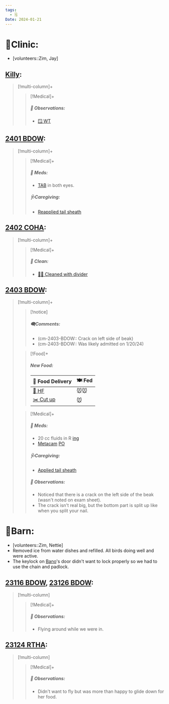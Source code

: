 ```yaml
---
tags:
  - 🗒️
Date: 2024-01-21
---
```


# 🏥Clinic:
- [volunteers::Zim, Jay]

## [Killy](../RARE%20Birds/Ed%20Birds/Killy.md):
> [!multi-column]+
>
>> [!Medical]+
>> ##### 🔭 Observations:
>> - [🪟 WT](../Admin/Codes/Window%20time.md)

## [2401 BDOW](../RARE%20Birds/2401%20BDOW.md):
> [!multi-column]+
>> [!Medical]+
>> ##### 💊 Meds:
>> - [TAB](../Admin/Codes/Medication/Triple%20Antibiotic.md) in both eyes.
>>
>> ##### 🩺Caregiving:
>> - [Reapplied tail sheath](../Admin/Codes/Reapplied%20tail%20sheath.md)
>>

## [2402 COHA](../RARE%20Birds/2402%20COHA.md):
> [!multi-column]+
>
>> [!Medical]+
>>##### 🫧 Clean:
>> - [🧼➗ Cleaned with divider](../Admin/Codes/Cleaned%20with%20divider.md)

## [2403 BDOW](../RARE%20Birds/2403%20BDOW.md):
> [!multi-column]+
>
>> [!notice]
>> ##### 🗨️Comments:
>> - (cm-2403-BDOW:: Crack on left side of beak)
>> - (cm-2403-BDOW:: Was likely admitted on 1/20/24)
>
>> [!Food]+
>> ##### New Food:
>> |🚚 Food Delivery| 🍽️ Fed|
>> |---|---|
>>|[🫱 HF](../Admin/Codes/Handfed.md)|🐭🐭|
>>|[✂️ Cut up](../Admin/Codes/Cut%20up.md)|🐭
>
>> [!Medical]+
>> ##### 💊 Meds:
>> - 20 cc fluids in R [ing](../Admin/Codes/inguinals.md)
>> - [Metacam](../Admin/Codes/Medication/Metacam.md) [PO](../Admin/Codes/Per%20os.md)
>>
>> ##### 🩺Caregiving:
>> - [Applied tail sheath](../Admin/Codes/Applied%20tail%20sheath.md)
>>
>> ##### 🔭 Observations:
>> - Noticed that there is a crack on the left side of the beak (wasn't noted on exam sheet).
>> - The crack isn't real big, but the bottom part is split up like when you split your nail.

# 🏡Barn:
- [volunteers::Zim, Nettie]
- Removed ice from water dishes and refilled. All birds doing well and were active.
- The keylock on [Bano](../RARE%20Birds/Ed%20Birds/Bano.md)'s door didn't want to lock properly so we had to use the chain and padlock.

## [23116 BDOW](../RARE%20Birds/23116%20BDOW.md), [23126 BDOW](../RARE%20Birds/23126%20BDOW.md):
> [!multi-column]
>
>> [!Medical]+
>> ##### 🔭 Observations:
>> - Flying around while we were in.

## [23124 RTHA](../RARE%20Birds/23124%20RTHA.md):
> [!multi-column]
>
>> [!Medical]+
>> ##### 🔭 Observations:
>> - Didn't want to fly but was more than happy to glide down for her food.

